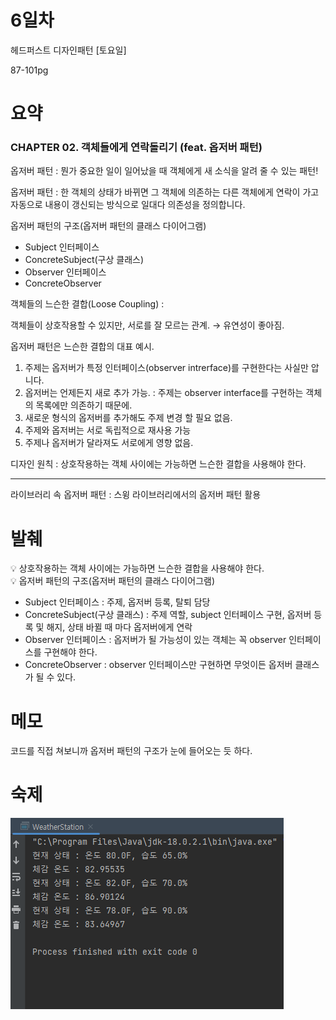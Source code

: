 # 6일차

헤드퍼스트 디자인패턴 [토요일] 

87-101pg

# 요약

### **CHAPTER 02. 객체들에게 연락돌리기 (feat. 옵저버 패턴)**

옵저버 패턴 : 뭔가 중요한 일이 일어났을 때 객체에게 새 소식을 알려 줄 수 있는 패턴!

옵저버 패턴 : 한 객체의 상태가 바뀌면 그 객체에 의존하는 다른 객체에게 연락이 가고 자동으로 내용이 갱신되는 방식으로 일대다 의존성을 정의합니다.

옵저버 패턴의 구조(옵저버 패턴의 클래스 다이어그램)
- Subject 인터페이스
- ConcreteSubject(구상 클래스)
- Observer 인터페이스
- ConcreteObserver

객체들의 느슨한 결합(Loose Coupling) : 

객체들이 상호작용할 수 있지만, 서로를 잘 모르는 관계. → 유연성이 좋아짐.

옵저버 패턴은 느슨한 결합의 대표 예시.

1. 주제는 옵저버가 특정 인터페이스(observer intrerface)를 구현한다는 사실만 압니다.
2. 옵저버는 언제든지 새로 추가 가능. : 주제는 observer interface를 구현하는 객체의 목록에만 의존하기 때문에.
3. 새로운 형식의 옵저버를 추가해도 주제 변경 할 필요 없음.
4. 주제와 옵저버는 서로 독립적으로 재사용 가능
5. 주제나 옵저버가 달라져도 서로에게 영향 없음.

디자인 원칙 : 상호작용하는 객체 사이에는 가능하면 느슨한 결합을 사용해야 한다.

---

라이브러리 속 옵저버 패턴 : 스윙 라이브러리에서의 옵저버 패턴 활용

# 발췌

<aside>
💡 상호작용하는 객체 사이에는 가능하면 느슨한 결합을 사용해야 한다.  

</aside>  
  <aside></aside>
<aside>
💡 옵저버 패턴의 구조(옵저버 패턴의 클래스 다이어그램)

- Subject 인터페이스 : 주제, 옵저버 등록, 탈퇴 담당
- ConcreteSubject(구상 클래스) : 주제 역할, subject 인터페이스 구현, 옵저버 등록 및 해지, 상태 바뀔 때 마다 옵저버에게 연락
- Observer 인터페이스 : 옵저버가 될 가능성이 있는 객체는 꼭 observer 인터페이스를 구현해야 한다.
- ConcreteObserver : observer 인터페이스만 구현하면 무엇이든 옵저버 클래스가 될 수 있다.
</aside>

# 메모

코드를 직접 쳐보니까 옵저버 패턴의 구조가 눈에 들어오는 듯 하다.


# 숙제
![](https://github.com/dlcksdud/designPattern/blob/master/images/2023-04-29_6day_console.png) 
